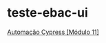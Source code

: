 # teste-ebac-ui

[Automação Cypress [Módulo 11]](https://github.com/itnanunes/teste-ebac-ui/tree/main/cypress/e2e/3-loja-ebac)